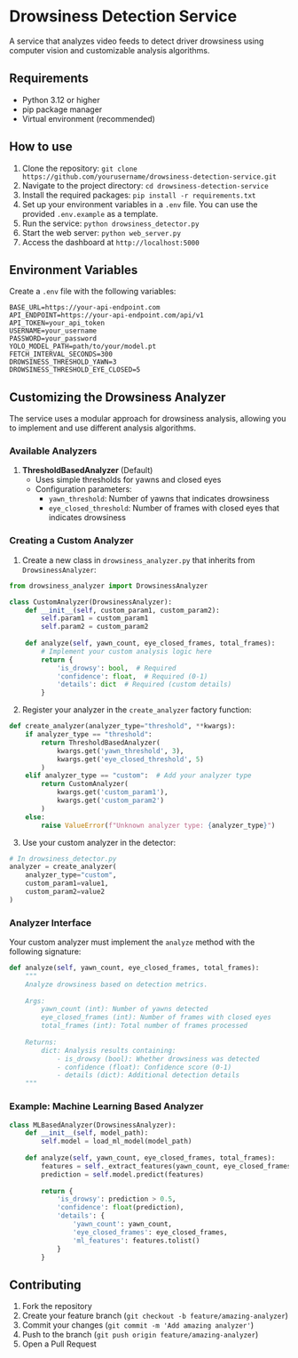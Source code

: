 # Drowsiness Detection Service

A service that analyzes video feeds to detect driver drowsiness using computer vision and customizable analysis algorithms.

## Requirements

- Python 3.12 or higher
- pip package manager
- Virtual environment (recommended)

## How to use

1. Clone the repository: `git clone https://github.com/yourusername/drowsiness-detection-service.git`
2. Navigate to the project directory: `cd drowsiness-detection-service`
3. Install the required packages: `pip install -r requirements.txt`
4. Set up your environment variables in a `.env` file. You can use the provided `.env.example` as a template.
5. Run the service: `python drowsiness_detector.py`
6. Start the web server: `python web_server.py`
7. Access the dashboard at `http://localhost:5000`

## Environment Variables

Create a `.env` file with the following variables:

```env
BASE_URL=https://your-api-endpoint.com
API_ENDPOINT=https://your-api-endpoint.com/api/v1
API_TOKEN=your_api_token
USERNAME=your_username
PASSWORD=your_password
YOLO_MODEL_PATH=path/to/your/model.pt
FETCH_INTERVAL_SECONDS=300
DROWSINESS_THRESHOLD_YAWN=3
DROWSINESS_THRESHOLD_EYE_CLOSED=5
```

## Customizing the Drowsiness Analyzer

The service uses a modular approach for drowsiness analysis, allowing you to implement and use different analysis algorithms.

### Available Analyzers

1. **ThresholdBasedAnalyzer** (Default)
   - Uses simple thresholds for yawns and closed eyes
   - Configuration parameters:
     - `yawn_threshold`: Number of yawns that indicates drowsiness
     - `eye_closed_threshold`: Number of frames with closed eyes that indicates drowsiness

### Creating a Custom Analyzer

1. Create a new class in `drowsiness_analyzer.py` that inherits from `DrowsinessAnalyzer`:

```python
from drowsiness_analyzer import DrowsinessAnalyzer

class CustomAnalyzer(DrowsinessAnalyzer):
    def __init__(self, custom_param1, custom_param2):
        self.param1 = custom_param1
        self.param2 = custom_param2
    
    def analyze(self, yawn_count, eye_closed_frames, total_frames):
        # Implement your custom analysis logic here
        return {
            'is_drowsy': bool,  # Required
            'confidence': float,  # Required (0-1)
            'details': dict  # Required (custom details)
        }
```

2. Register your analyzer in the `create_analyzer` factory function:

```python
def create_analyzer(analyzer_type="threshold", **kwargs):
    if analyzer_type == "threshold":
        return ThresholdBasedAnalyzer(
            kwargs.get('yawn_threshold', 3),
            kwargs.get('eye_closed_threshold', 5)
        )
    elif analyzer_type == "custom":  # Add your analyzer type
        return CustomAnalyzer(
            kwargs.get('custom_param1'),
            kwargs.get('custom_param2')
        )
    else:
        raise ValueError(f"Unknown analyzer type: {analyzer_type}")
```

3. Use your custom analyzer in the detector:

```python
# In drowsiness_detector.py
analyzer = create_analyzer(
    analyzer_type="custom",
    custom_param1=value1,
    custom_param2=value2
)
```

### Analyzer Interface

Your custom analyzer must implement the `analyze` method with the following signature:

```python
def analyze(self, yawn_count, eye_closed_frames, total_frames):
    """
    Analyze drowsiness based on detection metrics.
    
    Args:
        yawn_count (int): Number of yawns detected
        eye_closed_frames (int): Number of frames with closed eyes
        total_frames (int): Total number of frames processed
        
    Returns:
        dict: Analysis results containing:
            - is_drowsy (bool): Whether drowsiness was detected
            - confidence (float): Confidence score (0-1)
            - details (dict): Additional detection details
    """
```

### Example: Machine Learning Based Analyzer

```python
class MLBasedAnalyzer(DrowsinessAnalyzer):
    def __init__(self, model_path):
        self.model = load_ml_model(model_path)
        
    def analyze(self, yawn_count, eye_closed_frames, total_frames):
        features = self._extract_features(yawn_count, eye_closed_frames, total_frames)
        prediction = self.model.predict(features)
        
        return {
            'is_drowsy': prediction > 0.5,
            'confidence': float(prediction),
            'details': {
                'yawn_count': yawn_count,
                'eye_closed_frames': eye_closed_frames,
                'ml_features': features.tolist()
            }
        }
```

## Contributing

1. Fork the repository
2. Create your feature branch (`git checkout -b feature/amazing-analyzer`)
3. Commit your changes (`git commit -m 'Add amazing analyzer'`)
4. Push to the branch (`git push origin feature/amazing-analyzer`)
5. Open a Pull Request
